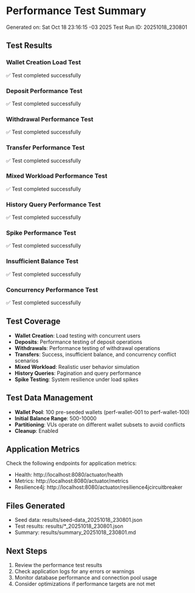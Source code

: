 # Performance Test Summary

Generated on: Sat Oct 18 23:16:15 -03 2025
Test Run ID: 20251018_230801

## Test Results

### Wallet Creation Load Test

✅ Test completed successfully

### Deposit Performance Test

✅ Test completed successfully

### Withdrawal Performance Test

✅ Test completed successfully

### Transfer Performance Test

✅ Test completed successfully

### Mixed Workload Performance Test

✅ Test completed successfully

### History Query Performance Test

✅ Test completed successfully

### Spike Performance Test

✅ Test completed successfully

### Insufficient Balance Test

✅ Test completed successfully

### Concurrency Performance Test

✅ Test completed successfully


## Test Coverage

- **Wallet Creation**: Load testing with concurrent users
- **Deposits**: Performance testing of deposit operations
- **Withdrawals**: Performance testing of withdrawal operations
- **Transfers**: Success, insufficient balance, and concurrency conflict scenarios
- **Mixed Workload**: Realistic user behavior simulation
- **History Queries**: Pagination and query performance
- **Spike Testing**: System resilience under load spikes

## Test Data Management

- **Wallet Pool**: 100 pre-seeded wallets (perf-wallet-001 to perf-wallet-100)
- **Initial Balance Range**: 500-10000
- **Partitioning**: VUs operate on different wallet subsets to avoid conflicts
- **Cleanup**: Enabled

## Application Metrics

Check the following endpoints for application metrics:

- Health: http://localhost:8080/actuator/health
- Metrics: http://localhost:8080/actuator/metrics
- Resilience4j: http://localhost:8080/actuator/resilience4jcircuitbreaker

## Files Generated

- Seed data: results/seed-data_20251018_230801.json
- Test results: results/*_20251018_230801.json
- Summary: results/summary_20251018_230801.md

## Next Steps

1. Review the performance test results
2. Check application logs for any errors or warnings
3. Monitor database performance and connection pool usage
4. Consider optimizations if performance targets are not met

